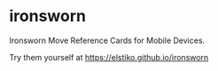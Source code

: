 # ironsworn
Ironsworn Move Reference Cards for Mobile Devices.

Try them yourself at https://elstiko.github.io/ironsworn
